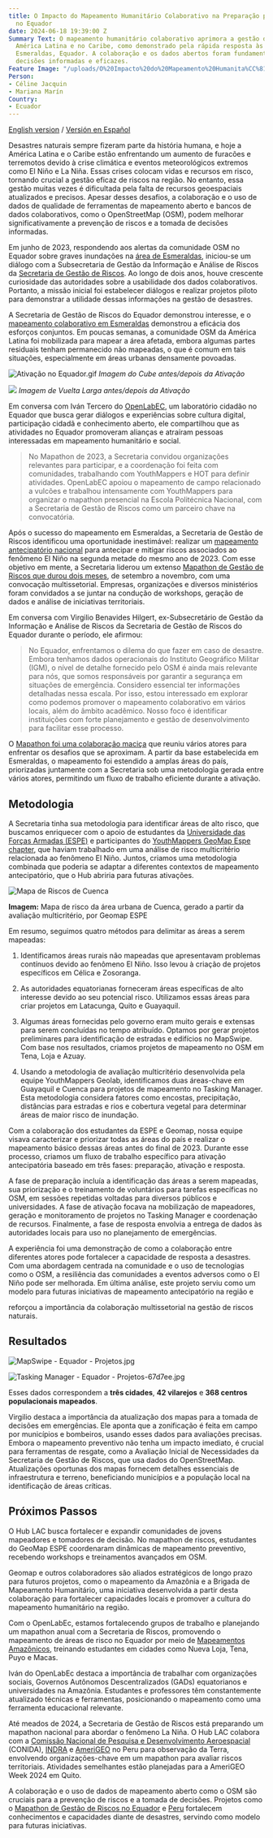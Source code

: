 ```yaml
---
title: O Impacto do Mapeamento Humanitário Colaborativo na Preparação para Desastres
  no Equador
date: 2024-06-18 19:39:00 Z
Summary Text: O mapeamento humanitário colaborativo aprimora a gestão de riscos na
  América Latina e no Caribe, como demonstrado pela rápida resposta às enchentes em
  Esmeraldas, Equador. A colaboração e os dados abertos foram fundamentais para tomar
  decisões informadas e eficazes.
Feature Image: "/uploads/O%20Impacto%20do%20Mapeamento%20Humanita%CC%81rio%20Colaborativo%20na%20Preparac%CC%A7a%CC%83o%20para%20Desastres%20no%20Equador.jpg"
Person:
- Céline Jacquin
- Mariana Marín
Country:
- Ecuador
---
```


[English version](https://www.hotosm.org/updates/the-impact-of-collaborative-humanitarian-mapping-on-disaster-preparedness-in-ecuador/) / [Versión en Español](https://www.hotosm.org/updates/el-impacto-del-mapeo-humanitario-colaborativo-en-la-preparacion-para-desastres-en-ecuador/)

Desastres naturais sempre fizeram parte da história humana, e hoje a América Latina e o Caribe estão enfrentando um aumento de furacões e terremotos devido à crise climática e eventos meteorológicos extremos como El Niño e La Niña. Essas crises colocam vidas e recursos em risco, tornando crucial a gestão eficaz de riscos na região. No entanto, essa gestão muitas vezes é dificultada pela falta de recursos geoespaciais atualizados e precisos. Apesar desses desafios, a colaboração e o uso de dados de qualidade de ferramentas de mapeamento aberto e bancos de dados colaborativos, como o OpenStreetMap (OSM), podem melhorar significativamente a prevenção de riscos e a tomada de decisões informadas.

Em junho de 2023, respondendo aos alertas da comunidade OSM no Equador sobre graves inundações na [área de Esmeraldas](https://www.openstreetmap.org/search?query=esmeraldas%20ecuador#map=9/0.8391/-79.3680), iniciou-se um diálogo com a Subsecretaria de Gestão da Informação e Análise de Riscos da [Secretaria de Gestão de Riscos](https://www.gestionderiesgos.gob.ec/). Ao longo de dois anos, houve crescente curiosidade das autoridades sobre a usabilidade dos dados colaborativos. Portanto, a missão inicial foi estabelecer diálogos e realizar projetos piloto para demonstrar a utilidade dessas informações na gestão de desastres.

A Secretaria de Gestão de Riscos do Equador demonstrou interesse, e o [mapeamento colaborativo em Esmeraldas](https://www.hotosm.org/updates/El-mapeo-como-respuesta-al-desastre-en-Esmeraldas-Ecuador/) demonstrou a eficácia dos esforços conjuntos. Em poucas semanas, a comunidade OSM da América Latina foi mobilizada para mapear a área afetada, embora algumas partes residuais tenham permanecido não mapeadas, o que é comum em tais situações, especialmente em áreas urbanas densamente povoadas.

![Ativação no Equador.gif](/uploads/Activacio%CC%81n%20en%20Ecuador.gif)
*Imagem do Cube antes/depois da Ativação*

![](https://lh7-us.googleusercontent.com/docsz/AD_4nXcFuLBljrGkgl8VMi3RFQo_2Xk97xf3Mf4jdf4DPZNy-iwutE9y_yZR2pVXZ-t-ZJLr4jyo5kc-owun6PFOSPeDAxR6PAbXmQdZlc3jLfegfguiwsNOOg6PeCTJuc5Eduh6VZ-E-alLlS_7Es57CZ38VqQo?key=KoQAk8FtBfpNmYxNDEnjfA)
*Imagem de Vuelta Larga antes/depois da Ativação*

Em conversa com Iván Tercero do [OpenLabEC](https://openlab.ec/), um laboratório cidadão no Equador que busca gerar diálogos e experiências sobre cultura digital, participação cidadã e conhecimento aberto, ele compartilhou que as atividades no Equador promoveram alianças e atraíram pessoas interessadas em mapeamento humanitário e social.

> No Mapathon de 2023, a Secretaria convidou organizações relevantes para participar, e a coordenação foi feita com comunidades, trabalhando com YouthMappers e HOT para definir atividades. OpenLabEC apoiou o mapeamento de campo relacionado a vulcões e trabalhou intensamente com YouthMappers para organizar o mapathon presencial na Escola Politécnica Nacional, com a Secretaria de Gestão de Riscos como um parceiro chave na convocatória.

Após o sucesso do mapeamento em Esmeraldas, a Secretaria de Gestão de Riscos identificou uma oportunidade inestimável: realizar um [mapeamento antecipatório nacional](https://www.preventionweb.net/es/news/mapaton-ecuador-identificando-riesgos-de-desastres-para-poder-reducirlos) para antecipar e mitigar riscos associados ao fenômeno El Niño na segunda metade do mesmo ano de 2023. Com esse objetivo em mente, a Secretaria liderou um extenso [Mapathon de Gestão de Riscos que durou dois meses](https://www.hotosm.org/updates/de-la-reaccion-a-la-prevencion-mapeo-de-riesgos-en-ecuador/), de setembro a novembro, com uma convocação multissetorial. Empresas, organizações e diversos ministérios foram convidados a se juntar na condução de workshops, geração de dados e análise de iniciativas territoriais.

Em conversa com Virgilio Benavides Hilgert, ex-Subsecretário de Gestão da Informação e Análise de Riscos da Secretaria de Gestão de Riscos do Equador durante o período, ele afirmou:

> No Equador, enfrentamos o dilema do que fazer em caso de desastre. Embora tenhamos dados operacionais do Instituto Geográfico Militar (IGM), o nível de detalhe fornecido pelo OSM é ainda mais relevante para nós, que somos responsáveis por garantir a segurança em situações de emergência. Considero essencial ter informações detalhadas nessa escala. Por isso, estou interessado em explorar como podemos promover o mapeamento colaborativo em vários locais, além do âmbito acadêmico. Nosso foco é identificar instituições com forte planejamento e gestão de desenvolvimento para facilitar esse processo.

O [Mapathon foi uma colaboração maciça](https://www.lahora.com.ec/loja/gestion-de-riesgos-impulsa-alternativa-para-identificar-emergencias/) que reuniu vários atores para enfrentar os desafios que se aproximam. A partir da base estabelecida em Esmeraldas, o mapeamento foi estendido a amplas áreas do país, priorizadas juntamente com a Secretaria sob uma metodologia gerada entre vários atores, permitindo um fluxo de trabalho eficiente durante a ativação.

## Metodologia

A Secretaria tinha sua metodologia para identificar áreas de alto risco, que buscamos enriquecer com o apoio de estudantes da [Universidade das Forças Armadas (ESPE)](https://www.espe.edu.ec/) e participantes do [YouthMappers GeoMap Espe chapter](https://www.instagram.com/geomapespe/), que haviam trabalhado em uma análise de risco multicritério relacionada ao fenômeno El Niño. Juntos, criamos uma metodologia combinada que poderia se adaptar a diferentes contextos de mapeamento antecipatório, que o Hub abriria para futuras ativações.

![Mapa de Riscos de Cuenca](https://lh7-us.googleusercontent.com/docsz/AD_4nXcfMiQpR5dWThFnSI3u1Zw_Y4_LsNzjHvS_uIM8GlfZ7ReWph_Q_ZIN7ZiJeRdPdUbG35cZYENj_oMlvo5waKPmYs9xVg2zcy5FsnDqtlf6R2bM0DdWqnooRKzTUH1EO4QqlFyrFYXuq9Wr-RlVJ46gJZ0p?key=KoQAk8FtBfpNmYxNDEnjfA)

**Imagem:** Mapa de risco da área urbana de Cuenca, gerado a partir da avaliação multicritério, por Geomap ESPE

Em resumo, seguimos quatro métodos para delimitar as áreas a serem mapeadas:

1. Identificamos áreas rurais não mapeadas que apresentavam problemas contínuos devido ao fenômeno El Niño. Isso levou à criação de projetos específicos em Célica e Zosoranga.

2. As autoridades equatorianas forneceram áreas específicas de alto interesse devido ao seu potencial risco. Utilizamos essas áreas para criar projetos em Latacunga, Quito e Guayaquil.

3. Algumas áreas fornecidas pelo governo eram muito gerais e extensas para serem concluídas no tempo atribuído. Optamos por gerar projetos preliminares para identificação de estradas e edifícios no MapSwipe. Com base nos resultados, criamos projetos de mapeamento no OSM em Tena, Loja e Azuay.

4. Usando a metodologia de avaliação multicritério desenvolvida pela equipe YouthMappers Geolab, identificamos duas áreas-chave em Guayaquil e Cuenca para projetos de mapeamento no Tasking Manager. Esta metodologia considera fatores como encostas, precipitação, distâncias para estradas e rios e cobertura vegetal para determinar áreas de maior risco de inundação.

Com a colaboração dos estudantes da ESPE e Geomap, nossa equipe visava caracterizar e priorizar todas as áreas do país e realizar o mapeamento básico dessas áreas antes do final de 2023. Durante esse processo, criamos um fluxo de trabalho específico para ativação antecipatória baseado em três fases: preparação, ativação e resposta.

A fase de preparação incluía a identificação das áreas a serem mapeadas, sua priorização e o treinamento de voluntários para tarefas específicas no OSM, em sessões repetidas voltadas para diversos públicos e universidades. A fase de ativação focava na mobilização de mapeadores, geração e monitoramento de projetos no Tasking Manager e coordenação de recursos. Finalmente, a fase de resposta envolvia a entrega de dados às autoridades locais para uso no planejamento de emergências.

A experiência foi uma demonstração de como a colaboração entre diferentes atores pode fortalecer a capacidade de resposta a desastres. Com uma abordagem centrada na comunidade e o uso de tecnologias como o OSM, a resiliência das comunidades a eventos adversos como o El Niño pode ser melhorada. Em última análise, este projeto serviu como um modelo para futuras iniciativas de mapeamento antecipatório na região e

reforçou a importância da colaboração multissetorial na gestão de riscos naturais.

## Resultados

![MapSwipe - Equador - Projetos.jpg](/uploads/MapSwipe%20-%20Equador%20-%20Projetos.jpg)

![Tasking Manager - Equador - Projetos-67d7ee.jpg](/uploads/Tasking%20Manager%20-%20Equador%20-%20Projetos-67d7ee.jpg)

Esses dados correspondem a **três cidades**, **42 vilarejos** e **368 centros populacionais mapeados**.

Virgilio destaca a importância da atualização dos mapas para a tomada de decisões em emergências. Ele aponta que a zonificação é feita em campo por municípios e bombeiros, usando esses dados para avaliações precisas. Embora o mapeamento preventivo não tenha um impacto imediato, é crucial para ferramentas de resgate, como a Avaliação Inicial de Necessidades da Secretaria de Gestão de Riscos, que usa dados do OpenStreetMap. Atualizações oportunas dos mapas fornecem detalhes essenciais de infraestrutura e terreno, beneficiando municípios e a população local na identificação de áreas críticas.

## Próximos Passos

O Hub LAC busca fortalecer e expandir comunidades de jovens mapeadores e tomadores de decisão. No mapathon de riscos, estudantes do GeoMap ESPE coordenaram dinâmicas de mapeamento preventivo, recebendo workshops e treinamentos avançados em OSM.

Geomap e outros colaboradores são aliados estratégicos de longo prazo para futuros projetos, como o mapeamento da Amazônia e a Brigada de Mapeamento Humanitário, uma iniciativa desenvolvida a partir desta colaboração para fortalecer capacidades locais e promover a cultura do mapeamento humanitário na região.

Com o OpenLabEc, estamos fortalecendo grupos de trabalho e planejando um mapathon anual com a Secretaria de Riscos, promovendo o mapeamento de áreas de risco no Equador por meio de [Mapeamentos Amazônicos](https://www.hotosm.org/updates/mapeos-amazonicos-para-una-amazonia-inclusiva-y-sostenible/), treinando estudantes em cidades como Nueva Loja, Tena, Puyo e Macas.

Iván do OpenLabEc destaca a importância de trabalhar com organizações sociais, Governos Autônomos Descentralizados (GADs) equatorianos e universidades na Amazônia. Estudantes e professores têm constantemente atualizado técnicas e ferramentas, posicionando o mapeamento como uma ferramenta educacional relevante.

Até meados de 2024, a Secretaria de Gestão de Riscos está preparando um mapathon nacional para abordar o fenômeno La Niña. O Hub LAC colabora com a [Comissão Nacional de Pesquisa e Desenvolvimento Aeroespacial](https://www.gob.pe/conida) (CONIDA), [INDRA](https://www.indracompany.com/es/pais/peru) e [AmeriGEO](https://www.amerigeo.org/) no Peru para observação da Terra, envolvendo organizações-chave em um mapathon para avaliar riscos territoriais. Atividades semelhantes estão planejadas para a AmeriGEO Week 2024 em Quito.

A colaboração e o uso de dados de mapeamento aberto como o OSM são cruciais para a prevenção de riscos e a tomada de decisões. Projetos como o [Mapathon de Gestão de Riscos no Equador](https://www.hotosm.org/updates/de-la-reaccion-a-la-prevencion-mapeo-de-riesgos-en-ecuador/) e [Peru](https://x.com/MapHubLAC/status/1781457820790968446/photo/1) fortalecem conhecimentos e capacidades diante de desastres, servindo como modelo para futuras iniciativas.